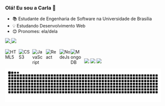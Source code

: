 ### Olá! Eu sou a Carla 👋

- 📚 Estudante de Engenharia de Software na Universidade de Brasília
- 💡 Estudando Desenvolvimento Web
- 😊 Pronomes: ela/dela 

<div>
  <a href="https://github.com/ccarlaa">
  <img height="160em" src="https://github-readme-stats.vercel.app/api?username=ccarlaa&show_icons=true&theme=dracula&include_all_commits=true&count_private=true"/>
  <img height="160em" src="https://github-readme-stats.vercel.app/api/top-langs/?username=ccarlaa&layout=compact&langs_count=7&theme=dracula"/>
</div>
  
<div style="display: inline_block"><br>
  <img align="left" alt="HTML5" width="36px" src="https://cdn.jsdelivr.net/gh/devicons/devicon/icons/html5/html5-original.svg" style="padding-right: 8px;" />
  <img align="left" alt="CSS3" width="36px" src="https://cdn.jsdelivr.net/gh/devicons/devicon/icons/css3/css3-original.svg" style="padding-right: 8px;" />
  <img align="left" alt="JavaScript" width="36px" src="https://cdn.jsdelivr.net/gh/devicons/devicon/icons/javascript/javascript-original.svg" style="padding-right: 8px;" />
  <img align="left" alt="React" width="36px" src="https://cdn.jsdelivr.net/gh/devicons/devicon/icons/react/react-original.svg" style="padding-right: 8px;" />
  <img align="left" alt="NodeJs" width="36px" src="https://cdn.jsdelivr.net/gh/devicons/devicon/icons/nodejs/nodejs-plain.svg" />
  <img align="left" alt="MongoDB" width="36px" src="https://cdn.jsdelivr.net/gh/devicons/devicon/icons/mongodb/mongodb-original.svg" style="padding-right: 8px;" />
</div>
  
  ##
  
  <div> 
  <a href="https://www.instagram.com/carlaclementino/" target="_blank"><img src="https://img.shields.io/badge/-Instagram-%23E4405F?style=for-the-badge&logo=instagram&logoColor=white" target="_blank"></a>
 	<a href="https://twitter.com/ccarlaacr" target="_blank"><img src="https://img.shields.io/badge/Twitter-1DA1F2?style=for-the-badge&logo=twitter&logoColor=white" target="_blank"></a>
  <a href="https://www.linkedin.com/in/carla-clementino-53b6441b1/" target="_blank"><img src="https://img.shields.io/badge/-LinkedIn-%230077B5?style=for-the-badge&logo=linkedin&logoColor=white" target="_blank"></a> 
    
    
   ![Snake animation](https://github.com/ccarlaa/ccarlaa/blob/output/github-contribution-grid-snake.svg)
    
  </div>
